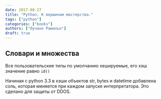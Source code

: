 ```yaml
---
date: 2017-08-27
title: "Python. К вершинам мастерства."
tags: ["python"]
categories: ["books"]
authors: ["Лучано Рамальо"]
draft: true
---
```


## Словари и множества


Все пользовательские типы по умолчанию хешируемые, его хэш значение равно `id()`

Начиная с python 3.3 в хэши объектов str, bytes и datetime добавлена соль, которая меняется при каждом запуске интерпретатора. Это сделано для защиты от DDOS.


